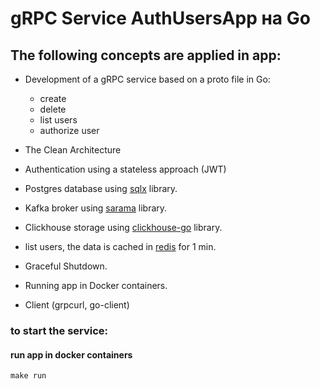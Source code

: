 # gRPC Service AuthUsersApp на Go

## The following concepts are applied in app:
- Development of a gRPC service based on a proto file in Go:
  - create
  - delete
  - list users
  - authorize user

- The Clean Architecture
- Authentication using a stateless approach (JWT)
- Postgres database using <a href="https://github.com/jmoiron/sqlx">sqlx</a> library.
- Kafka broker using <a href="https://github.com/Shopify/sarama">sarama</a> library.
- Clickhouse storage using <a href="https://github.com/ClickHouse/clickhouse-go">clickhouse-go</a> library.
- list users, the data is cached in <a href="https://redis.io/">redis</a> for 1 min.
- Graceful Shutdown.
- Running app in Docker containers.
- Client (grpcurl, go-client)

### to start the service:

#### run app in docker containers
```
make run
```
